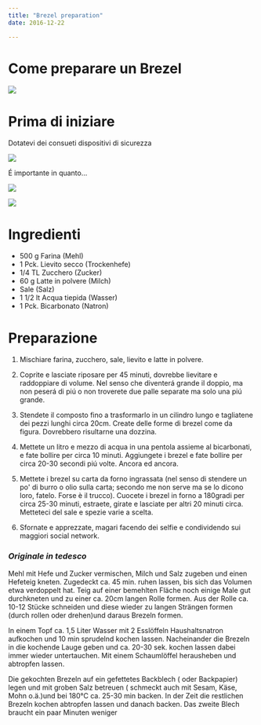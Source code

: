 ```yaml
---
title: "Brezel preparation"
date: 2016-12-22

---
```

# Come preparare un Brezel

![]({{site.url}}/assets/images/brezel-recipe/laugenbrezeln.jpg)

# Prima di iniziare

Dotatevi dei consueti dispositivi di sicurezza

![]({{site.url}}/assets/images/brezel-recipe/dotazione-sicurezza.jpg)


É importante in quanto...

![]({{site.url}}/assets/images/brezel-recipe/fortuna-non-sicurezza.jpg)

![]({{site.url}}/assets/images/brezel-recipe/Safety-First.png)


# Ingredienti

* 500 g 		Farina (Mehl)
* 1 Pck. 		Lievito secco (Trockenhefe)
* 1/4 TL 		Zucchero (Zucker)
* 60 g 		Latte in polvere (Milch)
* Sale (Salz)
* 1 1/2 lt 	Acqua tiepida (Wasser)
* 1 Pck. 		Bicarbonato (Natron)

# Preparazione

1. Mischiare farina, zucchero, sale, lievito e latte in polvere.

2. Coprite e lasciate riposare per 45 minuti, dovrebbe lievitare e raddoppiare di volume. Nel senso che diventerá grande il doppio, ma non peserá di piú o non troverete due palle separate ma solo una piú grande.

3. Stendete il composto fino a trasformarlo in un cilindro lungo e tagliatene dei pezzi lunghi circa 20cm. Create delle forme di brezel come da figura. Dovrebbero risultarne una dozzina.

4. Mettete un litro e mezzo di acqua in una pentola assieme al bicarbonati, e fate bollire per circa 10 minuti. Aggiungete i brezel e fate bollire per circa 20-30 secondi piú volte. Ancora ed ancora.

5. Mettete i brezel su carta da forno ingrassata (nel senso di stendere un po' di burro o olio sulla carta; secondo me non serve ma se lo dicono loro, fatelo. Forse è il trucco). Cuocete i brezel in forno a 180gradi per circa 25-30 minuti, estraete, girate e lasciate per altri 20 minuti circa. Metteteci del sale e spezie varie a scelta.

6. Sfornate e apprezzate, magari facendo dei selfie e condividendo sui maggiori social network.

### *Originale  in tedesco*
Mehl mit Hefe und Zucker vermischen, Milch und Salz zugeben und einen Hefeteig kneten. Zugedeckt ca. 45 min. ruhen lassen, bis sich das Volumen etwa verdoppelt hat. Teig auf einer bemehlten Fläche noch einige Male gut durchkneten und zu einer ca. 20cm langen Rolle formen. Aus der Rolle ca. 10-12 Stücke schneiden und diese wieder zu langen Strängen formen (durch rollen oder drehen)und daraus Brezeln formen.

In einem Topf ca. 1,5 Liter Wasser mit 2 Esslöffeln Haushaltsnatron aufkochen und 10 min sprudelnd kochen lassen. Nacheinander die Brezeln in die kochende Lauge geben und ca. 20-30 sek. kochen lassen dabei immer wieder untertauchen. Mit einem Schaumlöffel herausheben und abtropfen lassen.

Die gekochten Brezeln auf ein gefettetes Backblech ( oder Backpapier) legen und mit groben Salz betreuen ( schmeckt auch mit Sesam, Käse, Mohn o.ä.)und bei 180°C ca. 25-30 min backen. In der Zeit die restlichen Brezeln kochen abtropfen lassen und danach backen. Das zweite Blech braucht ein paar Minuten weniger
